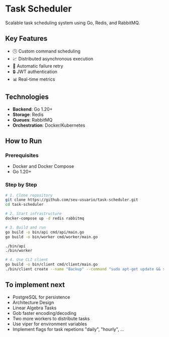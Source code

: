# Task Scheduler

Scalable task scheduling system using Go, Redis, and RabbitMQ.

## Key Features
- 🕒 Custom command scheduling
- 📈 Distributed asynchronous execution
- 🔁 Automatic failure retry
- 🔒 JWT authentication
- 📊 Real-time metrics

## Technologies
- **Backend**: Go 1.20+
- **Storage**: Redis
- **Queues**: RabbitMQ
- **Orchestration**: Docker/Kubernetes

## How to Run

### Prerequisites
- Docker and Docker Compose
- Go 1.20+

### Step by Step
```bash
# 1. Clone repository
git clone https://github.com/seu-usuario/task-scheduler.git
cd task-scheduler

# 2. Start infrastructure
docker-compose up -d redis rabbitmq

# 3. Build and run
go build -o bin/api cmd/api/main.go
go build -o bin/worker cmd/worker/main.go

./bin/api
./bin/worker

# 4. Use CLI client
go build -o bin/client cmd/client/main.go
./bin/client create --name "Backup" --command "sudo apt-get update && sudo apt-get upgrade -y"
```

## To implement next
- PostgreSQL for persistence
- Architecture Design
- Linear Algebra Tasks 
- Gob faster encoding/decoding
- Two more workers to distribute tasks 
- Use viper for environment variables
- Implement flags for task repetions "daily", "hourly", ...